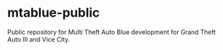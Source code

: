 # mtablue-public
Public repository for Multi Theft Auto Blue development for Grand Theft Auto III and Vice City.
